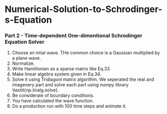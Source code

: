 # Numerical-Solution-to-Schrodinger-s-Equation

### Part 2 - Time-dependent One-dimentional Schrodinger Equation Solver

1. Choose an intial wave. THe common choice is a Gaussian multiplied by a plane wave.
2. Normalize.
3. Write Hamiltonian as a sparse matrix like Eq.33.
4. Make linear algebra system given in Eq.34.
5. Solve it using Tridiagonl matrix algorithm. We seperated the real and imagenery part and solve each part using numpy library \textit{np.linalg.solve}. 
6. Be considerate of boundary conditions.
7. You have calculated the wave function.
8. Do a production run with 100 time steps and animate it.
